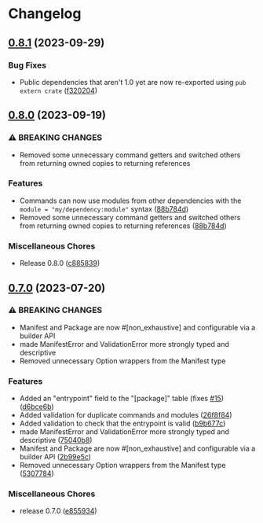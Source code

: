 # Changelog

## [0.8.1](https://github.com/wasmerio/wasmer-toml/compare/wasmer-toml-v0.8.0...wasmer-toml-v0.8.1) (2023-09-29)


### Bug Fixes

* Public dependencies that aren't 1.0 yet are now re-exported using `pub extern crate` ([f320204](https://github.com/wasmerio/wasmer-toml/commit/f320204adc8cff1fa635b59e651adcdffff11702))

## [0.8.0](https://github.com/wasmerio/wasmer-toml/compare/wasmer-toml-v0.7.0...wasmer-toml-v0.8.0) (2023-09-19)


### ⚠ BREAKING CHANGES

* Removed some unnecessary command getters and switched others from returning owned copies to returning references

### Features

* Commands can now use modules from other dependencies with the `module = "my/dependency:module"` syntax ([88b784d](https://github.com/wasmerio/wasmer-toml/commit/88b784dc6ed5ddae6c2edc69c82c416be62cef35))
* Removed some unnecessary command getters and switched others from returning owned copies to returning references ([88b784d](https://github.com/wasmerio/wasmer-toml/commit/88b784dc6ed5ddae6c2edc69c82c416be62cef35))


### Miscellaneous Chores

* Release 0.8.0 ([c885839](https://github.com/wasmerio/wasmer-toml/commit/c8858399767cec116f8560a5e913bdfdf3e00771))

## [0.7.0](https://github.com/wasmerio/wasmer-toml/compare/wasmer-toml-v0.6.0...wasmer-toml-v0.7.0) (2023-07-20)


### ⚠ BREAKING CHANGES

* Manifest and Package are now #[non_exhaustive] and configurable via a builder API
* made ManifestError and ValidationError more strongly typed and descriptive
* Removed unnecessary Option wrappers from the Manifest type

### Features

* Added an "entrypoint" field to the "[package]" table (fixes [#15](https://github.com/wasmerio/wasmer-toml/issues/15)) ([d6bce6b](https://github.com/wasmerio/wasmer-toml/commit/d6bce6b620000dd156e3cc5a6aefa9c316c7c8ac))
* Added validation for duplicate commands and modules ([26f8f84](https://github.com/wasmerio/wasmer-toml/commit/26f8f84e168c01e30d5838b10b2eea10b457f57c))
* Added validation to check that the entrypoint is valid ([b9b677c](https://github.com/wasmerio/wasmer-toml/commit/b9b677cc461896cdc26246d32add2043b26ffd1e))
* made ManifestError and ValidationError more strongly typed and descriptive ([75040b8](https://github.com/wasmerio/wasmer-toml/commit/75040b8bb73a267024ae2f11aeda88387a56795e))
* Manifest and Package are now #[non_exhaustive] and configurable via a builder API ([2b99e5c](https://github.com/wasmerio/wasmer-toml/commit/2b99e5cc8a1f9c1e6aa1a9e6d9da05ca6a5cd998))
* Removed unnecessary Option wrappers from the Manifest type ([5307784](https://github.com/wasmerio/wasmer-toml/commit/53077842114d39b0d1ce8277c4158f669e641545))


### Miscellaneous Chores

* release 0.7.0 ([e855934](https://github.com/wasmerio/wasmer-toml/commit/e85593437f3d862b06659b105528199fbfcb1cbf))

